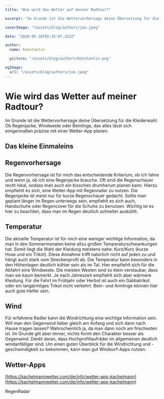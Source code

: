 ```yaml
---
title: "Wie wird das Wetter auf meiner Radtour?"

excerpt: "Im Grunde ist die Wettervorhersage deine Übersetzung für die Kleiderwahl. Ob Regenjacke, Windweste oder Beinlinge, das alles lässt sich einigermaßen präzise mit einer Wetter-App planen."

coverImage: "/assets/blog/authors/joe.jpeg"

date: "2020-05-16T05:35:07.322Z"

author:
  name: Konstantin

  picture: "/assets/blog/authors/Konstantin.png"

ogImage:
  url: "/assets/blog/authors/joe.jpeg"
---
```


# Wie wird das Wetter auf meiner Radtour?

Im Grunde ist die Wettervorhersage deine Übersetzung für die Kleiderwahl. Ob Regenjacke, Windweste oder Beinlinge, das alles lässt sich einigermaßen präzise mit einer Wetter-App planen.

## Das kleine Einmaleins

## Regenvorhersage

Die Regenvorhersage ist für mich das entscheidende Kriterium, ob ich fahre und wenn ja, ob ich eine Regenjacke brauche. Oft sind die Regenschauer recht lokal, sodass man auch ein bisschen drumherum planen kann. Hierzu empfiehlt es sich, eine Wetter-App mit Regenradar zu nutzen. Die Regenjacke ist meist nur für kurze Regenschauer gedacht. Sollte man geplant länger im Regen unterwegs sein, empfiehlt es sich auch, Handschuhe oder Regencover für die Schuhe zu benutzen. Wichtig ist es hier zu beachten, dass man im Regen deutlich schneller auskühlt.

## Temperatur

Die aktuelle Temperatur ist für mich eine weniger wichtige Information, da man in den Sommermonaten keine allzu großen Temperaturschwankungen hat. Somit liegt die Wahl der Kleidung meistens nahe: Kurz/Kurz (kurze Hose und ein Trikot). Diese Annahme trifft natürlich nicht auf jeden zu und hängt auch stark vom Streckenprofil ab. Die Temperatur kann besonders in den Höhenlagen deutlich kühler sein als im Tal. Hier empfiehlt sich für die Abfahrt eine Windweste. Die meisten Westen sind so klein verstaubar, dass man sie kaum bemerkt. Je nach Jahreszeit empfiehlt sich aber wärmere Kleidung. Für die Fahrt im Frühjahr oder Herbst ist auch ein Gabbatrikot oder ein langärmliges Trikot nicht verkehrt. Bein- und Armlinge können hier auch gute Helfer sein.

## Wind

Für erfahrene Radler kann die Windrichtung eine wichtige Information sein. Will man den Gegenwind lieber gleich am Anfang und sich dann nach Hause tragen lassen? Wahrscheinlich ja, da man dann noch am frischesten ist. Im Grunde gilt aber immer, nichts formt den Charakter besser als Gegenwind. Denkt daran, dass Hochprofillaufräder im allgemeinen deutlich windanfälliger sind. Um einen guten Überblick für die Windrichtung und -geschwindigkeit zu bekommen, kann man gut Windsurf-Apps nutzen.

## Wetter-Apps

[https://kachelmannwetter.com/de/info/wetter-app-kachelmann](https://kachelmannwetter.com/de/info/wetter-app-kachelmann)

RegenRadar
